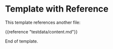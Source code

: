 # Template with Reference

This template references another file:

{{reference "testdata/content.md"}}

End of template.